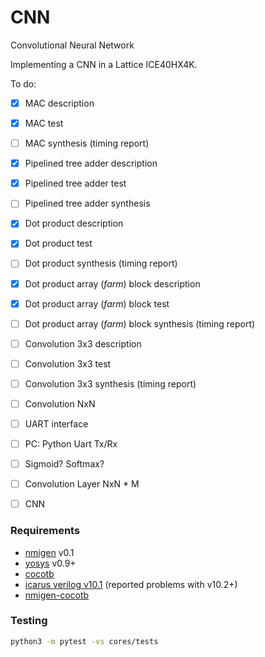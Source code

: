 
# CNN

Convolutional Neural Network

Implementing a CNN in a Lattice ICE40HX4K.

To do:

* [x] MAC description
* [x] MAC test
* [ ] MAC synthesis (timing report)
* [x] Pipelined tree adder description
* [x] Pipelined tree adder test
* [ ] Pipelined tree adder synthesis
* [x] Dot product description
* [x] Dot product test
* [ ] Dot product synthesis (timing report)
* [x] Dot product array (*farm*) block description
* [x] Dot product array (*farm*) block test
* [ ] Dot product array (*farm*) block synthesis (timing report)
* [ ] Convolution 3x3 description
* [ ] Convolution 3x3 test
* [ ] Convolution 3x3 synthesis (timing report)
* [ ] Convolution NxN
* [ ] UART interface
* [ ] PC: Python Uart Tx/Rx
* [ ] Sigmoid? Softmax?
* [ ] Convolution Layer NxN * M
* [ ] CNN


### Requirements

* [nmigen](https://github.com/m-labs/nmigen) v0.1
* [yosys](https://github.com/YosysHQ/yosys) v0.9+
* [cocotb](https://github.com/cocotb/cocotb)
* [icarus verilog v10.1](https://github.com/akukulanski/nmigen-cocotb) (reported problems with v10.2+)
* [nmigen-cocotb](https://github.com/akukulanski/nmigen-cocotb)

### Testing

```bash
python3 -m pytest -vs cores/tests
```